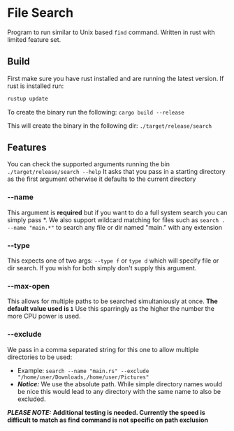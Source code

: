 # File Search

Program to run similar to Unix based `find` command. Written in rust with limited feature set.

## Build

First make sure you have rust installed and are running the latest version. If rust is installed run:
```bash
rustup update
```

To create the binary run the following: `cargo build --release`

This will create the binary in the following dir: `./target/release/search`

## Features

You can check the supported arguments running the bin `./target/release/search --help`
It asks that you pass in a starting directory as the first argument otherwise it defaults to the current directory

### --name

This argument is **required** but if you want to do a full system search you can simply pass *.
We also support wildcard matching for files such as `search . --name "main.*"` to search any file or dir named "main." with any extension

### --type

This expects one of two args: `--type f` or `type d` which will specify file or dir search. If you wish for both simply don't supply this argument.

### --max-open

This allows for multiple paths to be searched simultaniously at once. **The default value used is `1`**
Use this sparringly as the higher the number the more CPU power is used.

### --exclude

We pass in a comma separated string for this one to allow multiple directories to be used:
- Example: `search --name "main.rs" --exclude "/home/user/Downloads,/home/user/Pictures"` 
- ***Notice:*** We use the absolute path. While simple directory names would be nice this would lead to any directory with the same name to also be excluded.

***PLEASE NOTE:*** **Additional testing is needed. Currently the speed is difficult to match as find command is not specific on path exclusion**
